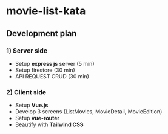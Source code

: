 # movie-list-kata

## Development plan

### 1) Server side
- Setup **express js** server (5 min)
- Setup firestore (30 min)
- API REQUEST CRUD (30 min)
### 2) Client side
- Setup **Vue.js**
- Develop 3 screens (ListMovies, MovieDetail, MovieEdition)
- Setup **vue-router**
- Beautify with **Tailwind CSS**